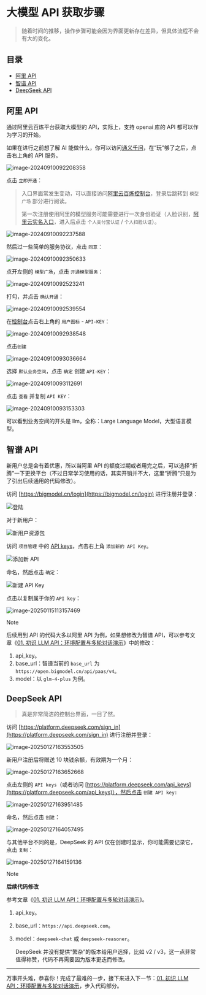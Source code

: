 # 大模型 API 获取步骤

> 随着时间的推移，操作步骤可能会因为界面更新存在差异，但具体流程不会有大的变化。

## 目录

- [阿里 API](#阿里-api)
- [智谱 API](#智谱-api)
- [DeepSeek API](#deepseek-api)

## 阿里 API

通过阿里云百炼平台获取大模型的 API，实际上，支持 openai 库的 API 都可以作为学习的开始。

如果在进行之前想了解 AI 能做什么，你可以访问[通义千问](https://tongyi.aliyun.com/qianwen/)，在“玩”够了之后，点击右上角的 API 服务。

![image-20240910092208358](./assets/image-20240910092208358.png)



点击 `立即开通`：

> 入口界面常发生变动，可以直接访问[阿里云百炼控制台](https://bailian.console.aliyun.com)，登录后跳转到 `模型广场` 部分进行阅读。
>
> 第一次注册使用阿里的模型服务可能需要进行一次身份验证（人脸识别，[阿里云实名入口](https://myaccount.console.aliyun.com/certificate?spm=a2c4g.11186623.0.0.27695bbfNxX04T)，进入后点击 `个人支付宝认证` / `个人扫脸认证`）。

![image-20240910092237588](./assets/20240910092237.png)

然后过一些简单的服务协议，点击 `同意`：

![image-20240910092350633](./assets/20240910092350.png)

点开左侧的 `模型广场`，点击 `开通模型服务`：

![image-20240910092523241](./assets/20240910092523.png)

打勾，并点击 `确认开通`：

![image-20240910092539554](./assets/20240910092523.png)

在[控制台](https://bailian.console.aliyun.com/)点击右上角的 `用户图标` - `API-KEY`：

![image-20240910092938548](./assets/20240910092938.png)

点击`创建`

![image-20240910093036664](./assets/20240910093036.png)



选择 `默认业务空间`，点击 `确定` 创建 `API-KEY`：

![image-20240910093112691](./assets/20240910093112.png)

点击 `查看` 并复制 `API KEY`：

![image-20240910093153303](./assets/20240910093153.png)

可以看到业务空间的开头是 llm，全称：Large Language Model，大型语言模型。

## 智谱 API

新用户总是会有着优惠，所以当阿里 API 的额度过期或者用完之后，可以选择“折腾”一下更换平台（不过日常学习使用的话，其实开销并不大，这里“折腾”只是为了引出后续通用的代码修改）。

访问 [https://bigmodel.cn/login](https://bigmodel.cn/login) 进行注册并登录：

![登陆](./assets/image-20250115104334041.png)

对于新用户：

![新用户资源包](./assets/image-20250115104649790.png)

访问 `项目管理` 中的 [API keys](https://www.bigmodel.cn/usercenter/proj-mgmt/apikeys)，点击右上角 `添加新的 API Key`。

![添加新 API](./assets/image-20250115105045293.png)

命名，然后点击 `确定`：

![新建 API Key](./assets/image-20250115105233455.png)

点击以复制属于你的 `API key`：

![image-20250115113157469](./assets/image-20250115113157469.png)

> [!note]
>
> 后续用到 API 的代码大多以阿里 API 为例，如果想修改为智谱 API，可以参考文章《[01. 初识 LLM API：环境配置与多轮对话演示](./01.%20初识%20LLM%20API：环境配置与多轮对话演示.md#智谱-api)》中的修改：
>
> 1. api_key。
> 2. base_url：智谱当前的 `base_url` 为 `https://open.bigmodel.cn/api/paas/v4`。
> 3. model：以 `glm-4-plus` 为例。

## DeepSeek API

> 真是非常简洁的控制台界面，一目了然。

访问 [https://platform.deepseek.com/sign_in](https://platform.deepseek.com/sign_in) 进行注册并登录：

![image-20250127163553505](./assets/image-20250127163553505.png)

新用户注册后将赠送 10 块钱余额，有效期为一个月：

![image-20250127163652668](./assets/image-20250127163652668.png)

点击左侧的 `API keys`（或者访问 [https://platform.deepseek.com/api_keys](https://platform.deepseek.com/api_keys)），然后点击 `创建 API key:`

![image-20250127163951485](./assets/image-20250127163951485.png)

命名，然后点击 `创建`：

![image-20250127164057495](./assets/image-20250127164057495.png)

与其他平台不同的是，DeepSeek 的 API 仅在创建时显示，你可能需要记录它，点击 `复制`：

![image-20250127164159136](./assets/image-20250127164159136.png)

> [!note]
>
> **后续代码修改**
>
> 参考文章《[01. 初识 LLM API：环境配置与多轮对话演示](./01.%20初识%20LLM%20API：环境配置与多轮对话演示.md#deepseek-api)》。
>
> 1. api_key。
>
> 2. base_url：`https://api.deepseek.com`。
>
> 3. model：`deepseek-chat` 或 `deepseek-reasoner`。
>
>    DeepSeek 并没有提供“繁杂”的版本给用户选择，比如 v2 / v3，这一点非常值得称赞，代码不再需要因为版本更迭而修改。

---

万事开头难，恭喜你！完成了最难的一步，接下来进入下一节：[01. 初识 LLM API：环境配置与多轮对话演示](.01.%20初识%20LLM%20API：环境配置与多轮对话演示.md)，步入代码部分。
